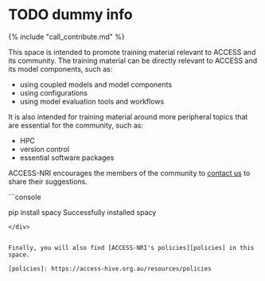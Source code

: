 # TODO dummy info

{% include "call_contribute.md" %}

This space is intended to promote training material relevant to ACCESS and its community. The training material can be directly relevant to ACCESS and its model components, such as:

- using coupled models and model components
- using configurations
- using model evaluation tools and workflows

It is also intended for training material around more peripheral topics that are essential for the community, such as:

- HPC
- version control
- essential software packages

ACCESS-NRI encourages the members of the community to [contact us](mailto:access.nri@anu.edu.au) to share their suggestions.

<div class="termynal">
```console

<span data-ty="input">pip install spacy</span>
<span data-ty="progress"></span>
<span data-ty>Successfully installed spacy</span>

```
</div>


Finally, you will also find [ACCESS-NRI's policies][policies] in this space.

[policies]: https://access-hive.org.au/resources/policies